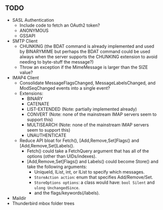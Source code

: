 ## TODO

* SASL Authentication
  * Include code to fetch an OAuth2 token?
  * ANONYMOUS
  * GSSAPI
* SMTP Client
  * CHUNKING (the BDAT command is already implemented and used by BINARYMIME but
    perhaps the BDAT command could be used always when the server supports the
    CHUNKING extension to avoid needing to byte-stuff the message?)
  * Throw an exception if the MimeMessage is larger than the SIZE value?
* IMAP4 Client
  * Consolidate MessageFlagsChanged, MessageLabelsChanged, and ModSeqChanged events into a single event?
  * Extensions:
    * BINARY
    * CATENATE
    * LIST-EXTENDED (Note: partially implemented already)
    * CONVERT (Note: none of the mainstream IMAP servers seem to support this)
    * MULTISEARCH (Note: none of the mainstream IMAP servers seem to support this)
    * UNAUTHENTICATE
  * Reduce API bloat for Fetch(), [Add,Remove,Set]Flags() and [Add,Remove,Set]Labels().
    * Fetch() could take a FetchQuery argument that has all of the options (other than UIDs/indexes).
    * [Add,Remove,Set]Flags() and Labels() could become Store() and take the following arguments:
      * UniqueId, IList<UniqueId>, int, or IList<int> to specify which messages.
      * `StoreAction action`: enum that specifies Add/Remove/Set.
      * `StoreOptions options`: a class would have: `bool Silent` and `ulong UnchangedSince`.
      * and the flags/keywords(/labels).
* Maildir
* Thunderbird mbox folder trees
